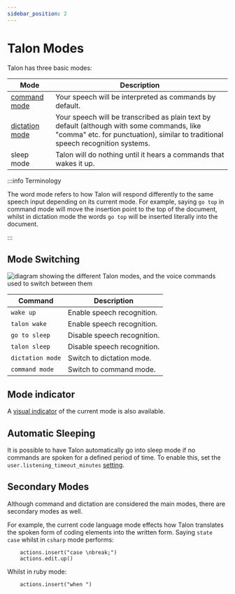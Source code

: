 ```yaml
---
sidebar_position: 2
---
```


# Talon Modes

Talon has three basic modes:

| Mode                                             | Description                                                                                                                                                                   |
| ------------------------------------------------ | ----------------------------------------------------------------------------------------------------------------------------------------------------------------------------- |
| [command mode](./Command%20Mode/command_mode.md) | Your speech will be interpreted as commands by default.                                                                                                                       |
| [dictation mode](./dictation_mode.md)            | Your speech will be transcribed as plain text by default (although with some commands, like "comma" etc. for punctuation), similar to traditional speech recognition systems. |
| sleep mode                                       | Talon will do nothing until it hears a commands that wakes it up.                                                                                                             |

:::info Terminology

The word mode refers to how Talon will respond differently to the same speech input depending on its current mode.
For example, saying `go top` in command mode will move the insertion point to the top of the document,
whilst in dictation mode the words `go top` will be inserted literally into the document.

:::

## Mode Switching

<!--- the source is in diagrams\basic_talon_modes.graphml --->

<img src="/img/basic_talon_modes.png/"
     alt="diagram showing the different Talon modes, and the voice commands used to switch between them"
 />

| Command          | Description                 |
| ---------------- | --------------------------- |
| `wake up`        | Enable speech recognition.  |
| `talon wake`     | Enable speech recognition.  |
| `go to sleep`    | Disable speech recognition. |
| `talon sleep`    | Disable speech recognition. |
| `dictation mode` | Switch to dictation mode.   |
| `command mode`   | Switch to command mode.     |

## Mode indicator

A [visual indicator](./talon-ui.md#visual-status-indicator) of the current mode is also available.


## Automatic Sleeping

It is possible to have Talon automatically go into sleep mode if no commands are spoken for a defined period of time.
To enable this, set the `user.listening_timeout_minutes` [setting](/docs/Customization/settings.md).

## Secondary Modes

Although command and dictation are considered the main modes, there are secondary modes as well.

For example, the current code language mode effects how Talon translates the spoken form of coding elements
into the written form. Saying `state case` whilst in `csharp` mode performs:

```talon
    actions.insert("case \nbreak;")
    actions.edit.up()
```

Whilst in ruby mode:

```talon
    actions.insert("when ")
```
